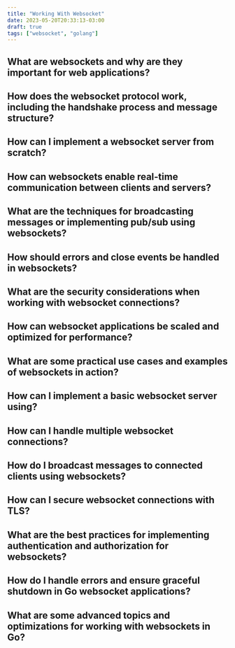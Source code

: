 ```yaml
---
title: "Working With Websocket"
date: 2023-05-20T20:33:13-03:00
draft: true
tags: ["websocket", "golang"]
---
```


## What are websockets and why are they important for web applications?


## How does the websocket protocol work, including the handshake process and message structure?


## How can I implement a websocket server from scratch?


## How can websockets enable real-time communication between clients and servers?


## What are the techniques for broadcasting messages or implementing pub/sub using websockets?


## How should errors and close events be handled in websockets?


## What are the security considerations when working with websocket connections?


## How can websocket applications be scaled and optimized for performance?


## What are some practical use cases and examples of websockets in action?

## How can I implement a basic websocket server using?

## How can I handle multiple websocket connections?

## How do I broadcast messages to connected clients using websockets?

## How can I secure websocket connections with TLS?

## What are the best practices for implementing authentication and authorization for websockets?

## How do I handle errors and ensure graceful shutdown in Go websocket applications?

## What are some advanced topics and optimizations for working with websockets in Go?
